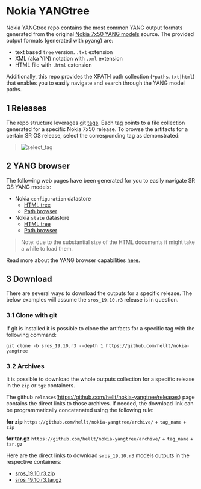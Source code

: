 # Nokia YANGtree
Nokia YANGtree repo contains the most common YANG output formats generated from the original [Nokia 7x50 YANG models](https://github.com/nokia/7x50_YangModels) source. The provided output formats (generated with pyang) are:

- text based `tree` version. `.txt` extension
- XML (aka YIN) notation with `.xml` extension
- HTML file with `.html` extension

Additionally, this repo provides the XPATH path collection (`*paths.txt|html`) that enables you to easily navigate and search through the YANG model paths.

## 1 Releases
The repo structure leverages git [tags](https://github.com/hellt/nokia-yangtree/tags). Each tag points to a file collection generated for a specific Nokia 7x50 release. To browse the artifacts for a certain SR OS release, select the corresponding tag as demonstrated:

> ![select_tag](https://gitlab.com/rdodin/pics/-/wikis/uploads/43cc6afb381976990c18de526fe906e6/yangtree.gif)


## 2 YANG browser
The following web pages have been generated for you to easily navigate SR OS YANG models:

* Nokia `configuration` datastore
  * [HTML tree](https://rdodin.gitlab.io/nokia-yangtree-srv/sros_19.10.r3-nokia-conf-combined.html)
  * [Path browser](https://rdodin.gitlab.io/nokia-yangtree-srv/sros_19.10.r3-nokia-conf-combined-paths.html)
* Nokia `state` datastore
  * [HTML tree](https://rdodin.gitlab.io/nokia-yangtree-srv/sros_19.10.r3-nokia-state-combined.html)
  * [Path browser](https://rdodin.gitlab.io/nokia-yangtree-srv/sros_19.10.r3-nokia-state-combined-paths.html)

> Note: due to the substantial size of the HTML documents it might take a while to load them.

Read more about the YANG browser capabilities [here](https://netdevops.me/2020/nokia-yang-tree/).

## 3 Download
There are several ways to download the outputs for a specific release. The below examples will assume the `sros_19.10.r3` release is in question.

### 3.1 Clone with git
If git is installed it is possible to clone the artifacts for a specific tag with the following command:
```
git clone -b sros_19.10.r3 --depth 1 https://github.com/hellt/nokia-yangtree
```

### 3.2 Archives
It is possible to download the whole outputs collection for a specific release in the `zip` or `tgz` containers.

The github `releases`(https://github.com/hellt/nokia-yangtree/releases) page contains the direct links to those archives. If needed, the download link can be programmatically concatenated using the following rule:

**for zip**
`https://github.com/hellt/nokia-yangtree/archive/` + `tag_name` + `zip`

**for tar.gz**
`https://github.com/hellt/nokia-yangtree/archive/` + `tag_name` + `tar.gz`

Here are the direct links to download `sros_19.10.r3` models outputs in the respective containers:
- [sros_19.10.r3.zip](https://github.com/hellt/nokia-yangtree/archive/sros_19.10.r3.zip)
- [sros_19.10.r3.tar.gz](https://github.com/hellt/nokia-yangtree/archive/sros_19.10.r3.tar.gz)
